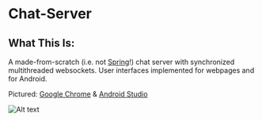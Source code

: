 # Chat-Server

## What This Is:

A made-from-scratch (i.e. not [Spring](https://spring.io/ "Spring")!) chat server with synchronized multithreaded websockets.  User interfaces implemented for webpages and for Android.

Pictured: [Google Chrome](https://www.google.com/chrome/ "Google Chrome") & [Android Studio](https://developer.android.com/studio/ "Android Studio")

![Alt text](chat-server_visual.gif?raw=true "Chat-Server")
